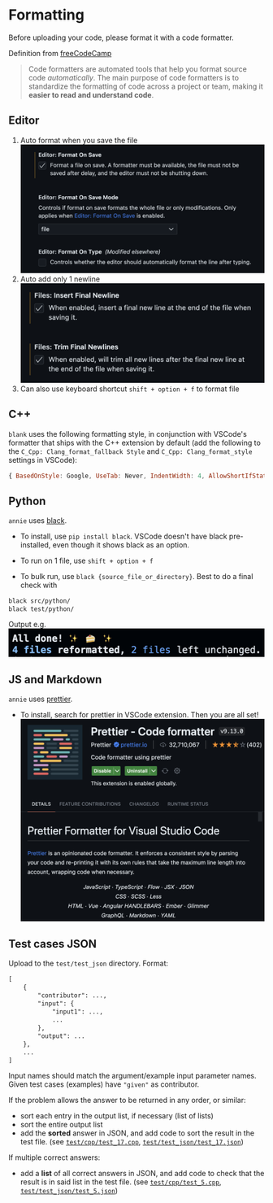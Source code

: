 # Formatting

Before uploading your code, please format it with a code formatter.

Definition from [freeCodeCamp](https://www.freecodecamp.org/news/using-prettier-and-jslint/)

> Code formatters are automated tools that help you format source code _automatically_. The main purpose of code formatters is to standardize the formatting of code across a project or team, making it **easier to read and understand code**.

## Editor

1. Auto format when you save the file
   ![](/doc/figs/format_editor.png)
2. Auto add only 1 newline
   ![](/doc/figs/format_newline.png)
3. Can also use keyboard shortcut `shift + option + f` to format file

## C++

`blank` uses the following formatting style, in conjunction with VSCode's formatter that ships with the C++ extension by default (add the following to the `C_Cpp: Clang_format_fallback Style` and `C_Cpp: Clang_format_style` settings in VSCode):

```js
{ BasedOnStyle: Google, UseTab: Never, IndentWidth: 4, AllowShortIfStatementsOnASingleLine: AllIfsAndElse, ColumnLimit: 150, DerivePointerAlignment: false, PointerAlignment: Left, AllowShortBlocksOnASingleLine: Always, AllowShortFunctionsOnASingleLine: All, AllowShortLoopsOnASingleLine: true, FixNamespaceComments: false, AccessModifierOffset: -4}
```

## Python

`annie` uses [black](https://github.com/psf/black).

- To install, use `pip install black`. VSCode doesn't have black pre-installed, even though it shows black as an option.

- To run on 1 file, use `shift + option + f`

- To bulk run, use `black {source_file_or_directory}`. Best to do a final check with

```shell
black src/python/
black test/python/
```

Output e.g.
![](/doc/figs/format_black.png)

## JS and Markdown

`annie` uses [prettier](https://prettier.io/).

- To install, search for prettier in VSCode extension. Then you are all set!
  ![](/doc/figs/format_prettier.png)

## Test cases JSON

Upload to the `test/test_json` directory. Format:

```
[
    {
        "contributor": ...,
        "input": {
            "input1": ...,
            ...
        },
        "output": ...
    },
    ...
]
```

Input names should match the argument/example input parameter names. Given test cases (examples) have `"given"` as contributor.

If the problem allows the answer to be returned in any order, or similar:

- sort each entry in the output list, if necessary (list of lists)
- sort the entire output list
- add the **sorted** answer in JSON, and add code to sort the result in the test file. (see [`test/cpp/test_17.cpp`](../test/cpp/test_17.cpp), [`test/test_json/test_17.json`](../test/test_json/test_17.json))

If multiple correct answers:

- add a **list** of all correct answers in JSON, and add code to check that the result is in said list in the test file. (see [`test/cpp/test_5.cpp`](../test/cpp/test_5.cpp), [`test/test_json/test_5.json`](../test/test_json/test_5.json))
